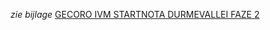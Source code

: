 *zie bijlage*
[GECORO IVM STARTNOTA DURMEVALLEI FAZE 2](best/GECORO%20ivm%20startnota%20GRUP%20durmevallei.pdf)
